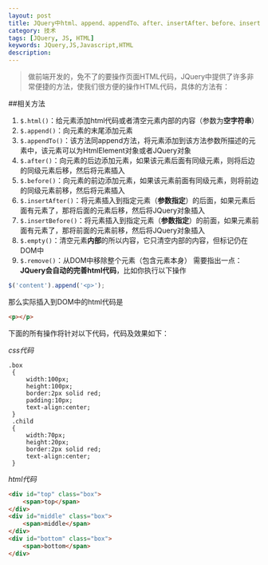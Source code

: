 ```yaml
---
layout: post
title: JQuery中html、append、appendTo、after、insertAfter、before、insertBefore、empty、remove系列方法的使用
category: 技术
tags: [JQuery, JS, HTML]
keywords: JQuery,JS,Javascript,HTML
description:
---
```


>做前端开发的，免不了的要操作页面HTML代码，JQuery中提供了许多非常便捷的方法，使我们很方便的操作HTML代码，具体的方法有：

##相关方法

1. `$.html()`：给元素添加html代码或者清空元素内部的内容（参数为**空字符串**）
2. `$.append()`：向元素的末尾添加元素
3. `$.appendTo()`：该方法同append方法，将元素添加到该方法参数所描述的元素中，该元素可以为HtmlElement对象或者JQuery对象
4. `$.after()`：向元素的后边添加元素，如果该元素后面有同级元素，则将后边的同级元素后移，然后将元素插入
5. `$.before()`：向元素的前边添加元素，如果该元素前面有同级元素，则将前边的同级元素前移，然后将元素插入
6. `$.insertAfter()`：将元素插入到指定元素（**参数指定**）的后面，如果元素后面有元素了，那将后面的元素后移，然后将JQuery对象插入
7. `$.insertBefore()`：将元素插入到指定元素（**参数指定**）的前面，如果元素前面有元素了，那将前面的元素前移，然后将JQuery对象插入
8. `$.empty()`：清空元素**内部**的所以内容，它只清空内部的内容，但标记仍在DOM中
9. `$.remove()`：从DOM中移除整个元素（包含元素本身）
需要指出一点：**JQuery会自动的完善html代码**，比如你执行以下操作

```js
$('content').append('<p>');
```

那么实际插入到DOM中的html代码是

```html
<p></p>
```

下面的所有操作将针对以下代码，代码及效果如下：

*css代码*
```
.box  
 {  
     width:100px;   
     height:100px;   
     border:2px solid red;  
     padding:10px;  
     text-align:center;  
 }  
 .child  
 {  
     width:70px;   
     height:20px;   
     border:2px solid red;  
     text-align:center;  
 }
```

*html代码*

```html
<div id="top" class="box">  
    <span>top</span>  
</div>  
<div id="middle" class="box">  
    <span>middle</span>  
</div>  
<div id="bottom" class="box">  
    <span>bottom</span>  
</div>
```

